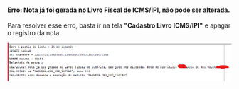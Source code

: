 #### Erro: Nota já foi gerada no Livro Fiscal de ICMS/IPI, não pode ser alterada.

Para resolver esse erro, basta ir na tela **"Cadastro Livro ICMS/IPI"** e apagar o registro da nota

<img src="https://raw.githubusercontent.com/deivealtoe/Estima_Problemas_Sankhya_Resolvidos/master/_src/_images/nota_ja_foi_gerada_no_livro_fiscal.png">
